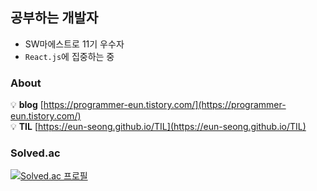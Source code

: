 ## 공부하는 개발자
* SW마에스트로 11기 우수자
* `React.js`에 집중하는 중

### About
💡 **blog** [https://programmer-eun.tistory.com/](https://programmer-eun.tistory.com/)   
💡 **TIL** [https://eun-seong.github.io/TIL](https://eun-seong.github.io/TIL)

### Solved.ac
[![Solved.ac
프로필](http://mazassumnida.wtf/api/v2/generate_badge?boj=les2444)](https://solved.ac/les2444)


<!--
**eun-seong/eun-seong** is a ✨ _special_ ✨ repository because its `README.md` (this file) appears on your GitHub profile.

Here are some ideas to get you started:

- 🔭 I’m currently working on ...
- 🌱 I’m currently learning ...
- 👯 I’m looking to collaborate on ...
- 🤔 I’m looking for help with ...
- 💬 Ask me about ...
- 📫 How to reach me: ...
- 😄 Pronouns: ...
- ⚡ Fun fact: ...
-->


